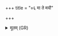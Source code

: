 +++
title = "०६ मा ते मयौ"

+++
<details><summary>मूलम् (GR)</summary>

मा ते मयौ सहस्राक्ष  
भामे भून् मामकं जगत् ।  
यो नो द्वेष्टि तं गच्छ  
यं द्विष्मस् तं जहि ॥
</details>